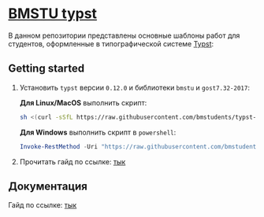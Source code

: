 # [BMSTU typst](https://github.com/bmstudents/typst-bmstu)

В данном репозитории представлены основные шаблоны работ для студентов, оформленные в типографической системе [Typst](https://typst.app):

## Getting started

1. Установить `typst` версии `0.12.0` и библиотеки `bmstu` и `gost7.32-2017`:

    **Для Linux/MacOS** выполнить скрипт:

    ```sh
    sh <(curl -sSfL https://raw.githubusercontent.com/bmstudents/typst-bmstu/refs/heads/master/install.sh)
    ```

    **Для Windows** выполнить скрипт в `powershell`:

    ```powershell
    Invoke-RestMethod -Uri "https://raw.githubusercontent.com/bmstudents/typst-bmstu/refs/heads/master/install.ps1" -OutFile "$env:TEMP\install.ps1"; & "$env:TEMP\install.ps1"
    ```

2. Прочитать гайд по ссылке: [тык](./docs/documentation.md)

## Документация

Гайд по ссылке: [тык](./docs/documentation.md)
